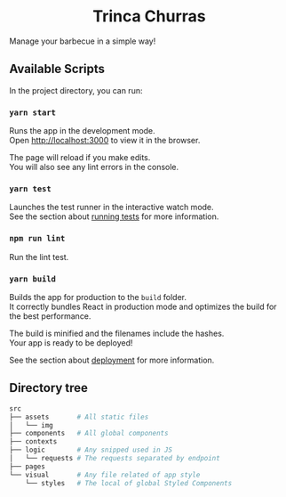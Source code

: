 <h1 align="center">
  Trinca Churras
</h1>
Manage your barbecue in a simple way!

## Available Scripts

In the project directory, you can run:

### `yarn start`

Runs the app in the development mode.<br />
Open [http://localhost:3000](http://localhost:3000) to view it in the browser.

The page will reload if you make edits.<br />
You will also see any lint errors in the console.

### `yarn test`

Launches the test runner in the interactive watch mode.<br />
See the section about [running tests](https://facebook.github.io/create-react-app/docs/running-tests) for more information.

### `npm run lint`

Run the lint test.

### `yarn build`

Builds the app for production to the `build` folder.<br />
It correctly bundles React in production mode and optimizes the build for the best performance.

The build is minified and the filenames include the hashes.<br />
Your app is ready to be deployed!

See the section about [deployment](https://facebook.github.io/create-react-app/docs/deployment) for more information.

## Directory tree

```bash
src
├── assets       # All static files
│   └── img
├── components   # All global components
├── contexts
├── logic        # Any snipped used in JS
│   └── requests # The requests separated by endpoint
├── pages
└── visual       # Any file related of app style
    └── styles   # The local of global Styled Components
```
